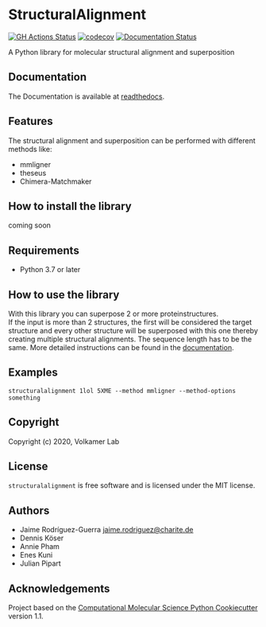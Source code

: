 # StructuralAlignment

[//]: # (Badges)
[![GH Actions Status](https://github.com/volkamerlab/structuralalignment/workflows/CI/badge.svg)](https://github.com/volkamerlab/structuralalignment/actions?query=branch%3Amaster)
[![codecov](https://codecov.io/gh/volkamerlab/StructuralAlignment/branch/master/graph/badge.svg)](https://codecov.io/gh/volkamerlab/StructuralAlignment/branch/master)
[![Documentation Status](https://readthedocs.org/projects/structural-alignment/badge/?version=latest)](https://structural-alignment.readthedocs.io/en/latest/?badge=latest)

A Python library for molecular structural alignment and superposition

## Documentation

The Documentation is available at [readthedocs](https://structural-alignment.readthedocs.io/en/latest/ "Read the Docs").

## Features

The structural alignment and superposition can be performed with different methods like:

* mmligner
* theseus
* Chimera-Matchmaker

## How to install the library

coming soon
<!-- `conda install ...` -->

## Requirements

* Python 3.7 or later

## How to use the library

With this library you can superpose 2 or more proteinstructures.\
If the input is more than 2 structures, the first will be considered the target structure and every other structure will be superposed with this one thereby creating multiple structural alignments.
The sequence length has to be the same.
More detailed instructions can be found in the [documentation](https://structural-alignment.readthedocs.io/en/latest/ "documentation").

<!-- need to add how to use it -->

## Examples

`structuralalignment 1lol 5XME --method mmligner --method-options something`
<!-- need to add examples -->

## Copyright

Copyright (c) 2020, Volkamer Lab

## License

`structuralalignment` is free software and is licensed under the MIT license.

## Authors

* Jaime Rodríguez-Guerra <jaime.rodriguez@charite.de>
* Dennis Köser
* Annie Pham
* Enes Kuni
* Julian Pipart

## Acknowledgements

Project based on the
[Computational Molecular Science Python Cookiecutter](https://github.com/molssi/cookiecutter-cms) version 1.1.

